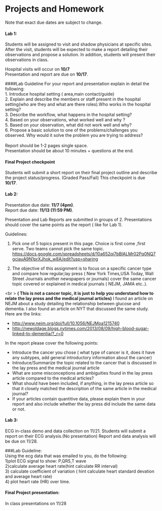 # Projects and Homework

Note that exact due dates are subject to change.


#### Lab 1:  
Students will be assigned to visit and shadow physicians at specific sites. After the visit, students will be expected to make a report detailing their observations and propose a solution. In addition, students will present their observations in class.

Hospital visits will occur on **10/7** <br />
Presentation and report are due on **10/17**. <br />

####Lab Guideline
For your report and presentation explain in detail the following:<br />
	1. Introduce hospital setting ( area,main contact/guide) <br />
	2. Explain and describe the members or staff present in the hospital setting(who are they and what are there roles).Who works 
		in the hospital setting?<br />
	3. Describe the workflow, what happens in the hospital setting?<br />
	4. Based on your observations, what worked well and why ?<br />
	5. Based on your observation, what did not work well and why?<br />
	6. Propose a basic solution to one of the problems/challenges you observed. Why would it solve the problem you are trying to 
		address?<br />
<br />
Report should be 1-2 pages single space.<br />
Presentation should be about 10 minutes + questions at the end. <br />

#### Final Project checkpoint
Students will submit a short report on their final project outline and describe the project status/progress. (Graded Pass/Fail) This checkpoint is due **10/17**.

#### Lab 2: 
Presentation due date: **11/7 (4pm)**. <br />
Report due date: **11/13 (11:59 PM)**. <br />

Presentation and Lab Reports are submitted in groups of 2. Presentations should cover the same points as the report ( like for Lab 1).

Guidelines:
 1. Pick one of 5 topics present in this page. Choice is first come ,first serve. Two teams cannot pick the same topic. <br />
 https://docs.google.com/spreadsheets/d/10a652qi7bBlALMr02Pq0NQ7gciauA9N1prXJhok_w8A/edit?usp=sharing <br />


 2. The objective of this assignment is to focus on  a specific cancer type and compare how regular,lay press ( New York Times,USA Today, Wall Street Journals another newspapers or journals) cover the same cancer topic covered or explained in medical journals ( NEJM, JAMA etc..). 

<br \>
**( This is not  a cancer topic, it is just to help you understand how to relate the lay press and the medical journal articles)**
I found an article on NEJM about a study detailing the relationship between glucose and dementia. I also found an article on NYT that discussed the same study.
Here are the links: <br />
- http://www.nejm.org/doi/full/10.1056/NEJMoa1215740 <br />
- http://newoldage.blogs.nytimes.com/2013/08/09/high-blood-sugar-linked-to-dementia/?_r=0 <br />

In the report please cover the following points:<br />
- Introduce the cancer you chose ( what type of cancer is it, does it have any subtypes, add general introductory information about the cancer)<br />
- Introduce/Summarize the topic related to the cancer that is discussed in the lay press and the medical journal article<br />
- What are some misconceptions and ambiguities found in the lay press article compared to the medical articles?<br />
- What should have been included, if anything, in the lay press article so that it closely matched the description of the same article in the medical journal?<br />
- If your articles contain quantitive data, please explain  them in your report and also include whether the lay press did include the same data or not.<br />



#### Lab 3: 
ECG in-class demo and data collection on 11/21. Students will submit a report on their ECG analysis.(No presentation)
Report and data analysis will be due  on 11/28.

###Lab Guideline: <br />
Using the ecg data that was emailed to you, do the following: <br />
1)plot ECG signal to show: P,QRS,T wave  <br />
2)calculate average heart rate(hint calculate RR interval)  <br />
3) calculate coefficient of variation ( hint calculate  heart standard devation and average heart rate) <br />
4) plot heart rate (HR) over time. <br />

#### Final Project presentation: 
In class presentations on 11/28





